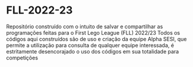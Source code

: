 # FLL-2022-23

Repositório construído com o intuito de salvar e compartilhar as programações feitas para o First Lego League (FLL) 2022/23 Todos os códigos aqui construídos são de uso e criação da equipe Alpha SESI, que permite a utilização para consulta de qualquer equipe interessada, é estritamente desencorajado o uso dos códigos em sua totalidade para competições

